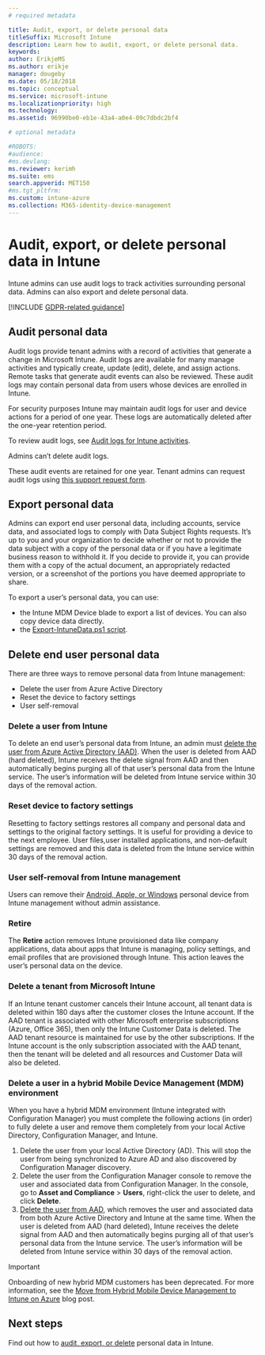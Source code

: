 ```yaml
---
# required metadata

title: Audit, export, or delete personal data
titleSuffix: Microsoft Intune
description: Learn how to audit, export, or delete personal data.
keywords:
author: ErikjeMS
ms.author: erikje
manager: dougeby
ms.date: 05/18/2018
ms.topic: conceptual
ms.service: microsoft-intune
ms.localizationpriority: high
ms.technology:
ms.assetid: 96990be0-eb1e-43a4-a0e4-09c7dbdc2bf4

# optional metadata

#ROBOTS:
#audience:
#ms.devlang:
ms.reviewer: kerimh
ms.suite: ems
search.appverid: MET150
#ms.tgt_pltfrm:
ms.custom: intune-azure
ms.collection: M365-identity-device-management
---
```


# Audit, export, or delete personal data in Intune

Intune admins can use audit logs to track activities surrounding personal data. Admins can also export and delete personal data.

[!INCLUDE [GDPR-related guidance](../includes/gdpr-intro-sentence.md)]

## Audit personal data

Audit logs provide tenant admins with a record of activities that generate a change in Microsoft Intune. Audit logs are available for many manage activities and typically create, update (edit), delete, and assign actions. Remote tasks that generate audit events can also be reviewed. These audit logs may contain personal data from users whose devices are enrolled in Intune.  

For security purposes Intune may maintain audit logs for user and device actions for a period of one year. These logs are automatically deleted after the one-year retention period.

To review audit logs, see [Audit logs for Intune activities](../fundamentals/monitor-audit-logs.md). 

Admins can’t delete audit logs.

These audit events are retained for one year. Tenant admins can request audit logs using [this support request form](https://privacy.microsoft.com/en-US/privacy-questions?).

## Export personal data

Admins can export end user personal data, including accounts, service data, and associated logs to comply with Data Subject Rights requests. It’s up to you and your organization to decide whether or not to provide the data subject with a copy of the personal data or if you have a legitimate business reason to withhold it. If you decide to provide it, you can provide them with a copy of the actual document, an appropriately redacted version, or a screenshot of the portions you have deemed appropriate to share.

To export a user’s personal data, you can use: 
- the Intune MDM Device blade to export a list of devices. You can also copy device data directly.
- the [Export-IntuneData.ps1 script](https://aka.ms/intunedataexport).

## Delete end user personal data

There are three ways to remove personal data from Intune management:
- Delete the user from Azure Active Directory
- Reset the device to factory settings
- User self-removal

### Delete a user from Intune

To delete an end user’s personal data from Intune, an admin must [delete the user from Azure Active Directory (AAD)](https://docs.microsoft.com/azure/active-directory/fundamentals/add-users-azure-active-directory#delete-a-user). When the user is deleted from AAD (hard deleted), Intune receives the delete signal from AAD and then automatically begins purging all of that user’s personal data from the Intune service. The user’s information will be deleted from Intune service within 30 days of the removal action.

### Reset device to factory settings
Resetting to factory settings restores all company and personal data and settings to the original factory settings. It is useful for providing a device to the next employee. User files,user installed applications, and non-default settings are removed and this data is deleted from the Intune service within 30 days of the removal action.

### User self-removal from Intune management
Users can remove their [Android, Apple, or Windows](https://docs.microsoft.com/intune-user-help/unenroll-your-device-from-intune-android) personal device from Intune management without admin assistance.   

### Retire
The **Retire** action removes Intune provisioned data like company applications, data about apps that Intune is managing, policy settings, and email profiles that are provisioned through Intune. This action leaves the user’s personal data on the device.

### Delete a tenant from Microsoft Intune

If an Intune tenant customer cancels their Intune account, all tenant data is deleted within 180 days after the customer closes the Intune account. If the AAD tenant is associated with other Microsoft enterprise subscriptions (Azure, Office 365), then only the Intune Customer Data is deleted. The AAD tenant resource is maintained for use by the other subscriptions. If the Intune account is the only subscription associated with the AAD tenant, then the tenant will be deleted and all resources and Customer Data will also be deleted.

### Delete a user in a hybrid Mobile Device Management (MDM) environment
When you have a hybrid MDM environment (Intune integrated with Configuration Manager) you must complete the following actions (in order) to fully delete a user and remove them completely from your local Active Directory, Configuration Manager, and Intune.

1. Delete the user from your local Active Directory (AD). This will stop the user from being synchronized to Azure AD and also discovered by Configuration Manager discovery. 
2. Delete the user from the Configuration Manager console to remove the user and associated data from Configuration Manager. In the console, go to **Asset and Compliance** > **Users**, right-click the user to delete, and click **Delete**.
3. [Delete the user from AAD](https://docs.microsoft.com/azure/active-directory/fundamentals/add-users-azure-active-directory#delete-a-user), which removes the user and associated data from both Azure Active Directory and Intune at the same time. When the user is deleted from AAD (hard deleted), Intune receives the delete signal from AAD and then automatically begins purging all of that user’s personal data from the Intune service. The user’s information will be deleted from Intune service within 30 days of the removal action.

> [!Important]
>Onboarding of new hybrid MDM customers has been deprecated. For more information, see the [Move from Hybrid Mobile Device Management to Intune on Azure](https://techcommunity.microsoft.com/t5/Intune-Customer-Success/Move-from-Hybrid-Mobile-Device-Management-to-Intune-on-Azure/ba-p/280150) blog post.

## Next steps

Find out how to [audit, export, or delete](privacy-data-audit-export-delete.md) personal data in Intune.

